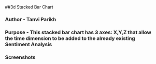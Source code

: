 ##3d Stacked Bar Chart

### Author - Tanvi Parikh

### Purpose - This stacked bar chart has 3 axes: X,Y,Z that allow the time dimension to be added to the already existing Sentiment Analysis

### Screenshots